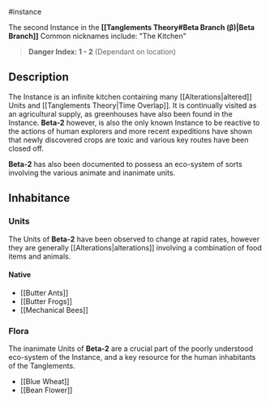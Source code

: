 #instance 

The second Instance in the **[[Tanglements Theory#Beta Branch (β)|Beta Branch]]** Common nicknames include: "The Kitchen"

> **Danger Index: 1 - 2** (Dependant on location)

## Description

The Instance is an infinite kitchen containing many [[Alterations|altered]] Units and [[Tanglements Theory|Time Overlap]]. It is continually visited as an agricultural supply, as greenhouses have also been found in the Instance. **Beta-2** however, is also the only known Instance to be reactive to the actions of human explorers and more recent expeditions have shown that newly discovered crops are toxic and various key routes have been closed off.

**Beta-2** has also been documented to possess an eco-system of sorts involving the various animate and inanimate units.

## Inhabitance
### Units
The Units of **Beta-2** have been observed to change at rapid rates, however they are generally [[Alterations|alterations]] involving a combination of food items and animals.

#### Native

- [[Butter Ants]]
- [[Butter Frogs]]
- [[Mechanical Bees]]

### Flora
The inanimate Units of **Beta-2** are a crucial part of the poorly understood eco-system of the Instance, and a key resource for the human inhabitants of the Tanglements.

- [[Blue Wheat]]
- [[Bean Flower]]